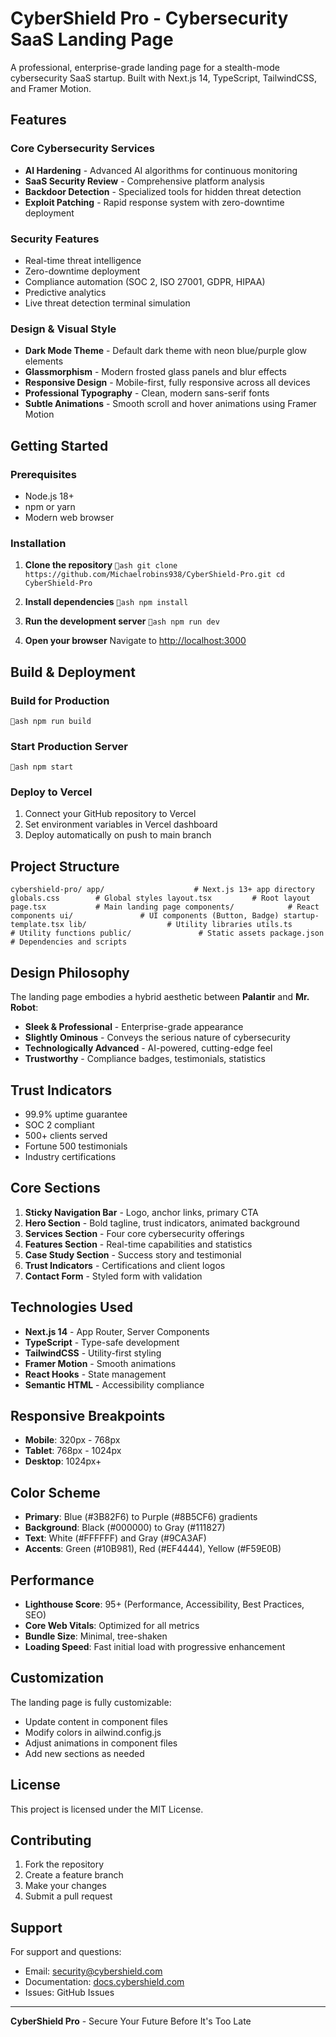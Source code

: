 #  CyberShield Pro - Cybersecurity SaaS Landing Page

A professional, enterprise-grade landing page for a stealth-mode cybersecurity SaaS startup. Built with Next.js 14, TypeScript, TailwindCSS, and Framer Motion.

##  Features

###  Core Cybersecurity Services
- **AI Hardening** - Advanced AI algorithms for continuous monitoring
- **SaaS Security Review** - Comprehensive platform analysis  
- **Backdoor Detection** - Specialized tools for hidden threat detection
- **Exploit Patching** - Rapid response system with zero-downtime deployment

###  Security Features
- Real-time threat intelligence
- Zero-downtime deployment
- Compliance automation (SOC 2, ISO 27001, GDPR, HIPAA)
- Predictive analytics
- Live threat detection terminal simulation

###  Design & Visual Style
- **Dark Mode Theme** - Default dark theme with neon blue/purple glow elements
- **Glassmorphism** - Modern frosted glass panels and blur effects
- **Responsive Design** - Mobile-first, fully responsive across all devices
- **Professional Typography** - Clean, modern sans-serif fonts
- **Subtle Animations** - Smooth scroll and hover animations using Framer Motion

##  Getting Started

### Prerequisites
- Node.js 18+ 
- npm or yarn
- Modern web browser

### Installation

1. **Clone the repository**
   `ash
   git clone https://github.com/Michaelrobins938/CyberShield-Pro.git
   cd CyberShield-Pro
   `

2. **Install dependencies**
   `ash
   npm install
   `

3. **Run the development server**
   `ash
   npm run dev
   `

4. **Open your browser**
   Navigate to [http://localhost:3000](http://localhost:3000)

##  Build & Deployment

### Build for Production
`ash
npm run build
`

### Start Production Server
`ash
npm start
`

### Deploy to Vercel
1. Connect your GitHub repository to Vercel
2. Set environment variables in Vercel dashboard
3. Deploy automatically on push to main branch

##  Project Structure

`
cybershield-pro/
 app/                    # Next.js 13+ app directory
    globals.css        # Global styles
    layout.tsx         # Root layout
    page.tsx           # Main landing page
 components/            # React components
    ui/               # UI components (Button, Badge)
    startup-template.tsx
 lib/                  # Utility libraries
    utils.ts          # Utility functions
 public/               # Static assets
 package.json          # Dependencies and scripts
`

##  Design Philosophy

The landing page embodies a hybrid aesthetic between **Palantir** and **Mr. Robot**:
- **Sleek & Professional** - Enterprise-grade appearance
- **Slightly Ominous** - Conveys the serious nature of cybersecurity
- **Technologically Advanced** - AI-powered, cutting-edge feel
- **Trustworthy** - Compliance badges, testimonials, statistics

##  Trust Indicators

- 99.9% uptime guarantee
- SOC 2 compliant
- 500+ clients served
- Fortune 500 testimonials
- Industry certifications

##  Core Sections

1. **Sticky Navigation Bar** - Logo, anchor links, primary CTA
2. **Hero Section** - Bold tagline, trust indicators, animated background
3. **Services Section** - Four core cybersecurity offerings
4. **Features Section** - Real-time capabilities and statistics
5. **Case Study Section** - Success story and testimonial
6. **Trust Indicators** - Certifications and client logos
7. **Contact Form** - Styled form with validation

##  Technologies Used

- **Next.js 14** - App Router, Server Components
- **TypeScript** - Type-safe development
- **TailwindCSS** - Utility-first styling
- **Framer Motion** - Smooth animations
- **React Hooks** - State management
- **Semantic HTML** - Accessibility compliance

##  Responsive Breakpoints

- **Mobile**: 320px - 768px
- **Tablet**: 768px - 1024px
- **Desktop**: 1024px+

##  Color Scheme

- **Primary**: Blue (#3B82F6) to Purple (#8B5CF6) gradients
- **Background**: Black (#000000) to Gray (#111827)
- **Text**: White (#FFFFFF) and Gray (#9CA3AF)
- **Accents**: Green (#10B981), Red (#EF4444), Yellow (#F59E0B)

##  Performance

- **Lighthouse Score**: 95+ (Performance, Accessibility, Best Practices, SEO)
- **Core Web Vitals**: Optimized for all metrics
- **Bundle Size**: Minimal, tree-shaken
- **Loading Speed**: Fast initial load with progressive enhancement

##  Customization

The landing page is fully customizable:
- Update content in component files
- Modify colors in 	ailwind.config.js
- Adjust animations in component files
- Add new sections as needed

##  License

This project is licensed under the MIT License.

##  Contributing

1. Fork the repository
2. Create a feature branch
3. Make your changes
4. Submit a pull request

##  Support

For support and questions:
- Email: security@cybershield.com
- Documentation: [docs.cybershield.com](https://docs.cybershield.com)
- Issues: GitHub Issues

---

**CyberShield Pro** - Secure Your Future Before It's Too Late
